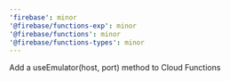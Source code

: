 ```yaml
---
'firebase': minor
'@firebase/functions-exp': minor
'@firebase/functions': minor
'@firebase/functions-types': minor
---
```


Add a useEmulator(host, port) method to Cloud Functions
